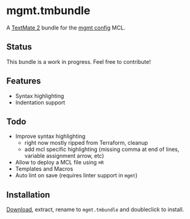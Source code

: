 # mgmt.tmbundle
A [TextMate 2](https://github.com/textmate/textmate) bundle for the [mgmt config](https://github.com/purpleidea/mgmt/) MCL.

## Status
This bundle is a work in progress. Feel free to contribute!

## Features

- Syntax highlighting
- Indentation support

## Todo

- Improve syntax highlighting
  - right now mostly ripped from Terraform, cleanup
  - add mcl specific highlighting (missing comma at end of lines, variable assignment arrow, etc)
- Allow to deploy a MCL file using `⌘R`
- Templates and Macros
- Auto lint on save (requires linter support in `mgmt`)

## Installation
[Download](https://github.com/aequitas/mgmt.tmbundle/archive/master.zip), extract, rename to `mgmt.tmbundle` and doubleclick to install.
